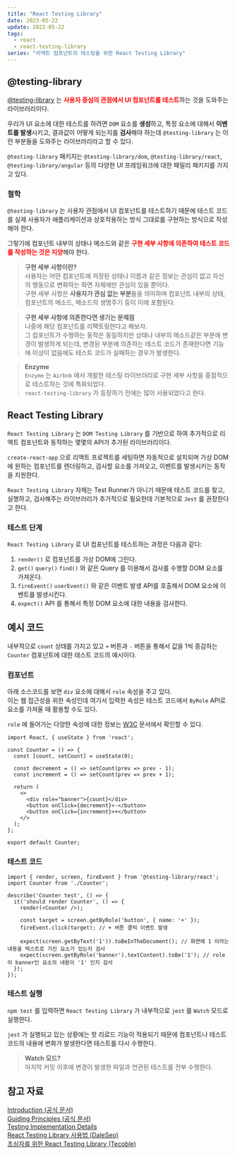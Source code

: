 ```yaml
---
title: "React Testing Library"
date: 2023-05-22
update: 2022-05-22
tags:
  - react
  - react-testing-library
series: "리액트 컴포넌트의 테스팅을 위한 React Testing Library"
---
```


## @testing-library
[@testing-library](https://www.npmjs.com/org/testing-library) 는 <b style="color: red">**사용자 중심의 관점에서 UI 컴포넌트를 테스트**</b>하는 것을 도와주는 라이브러리이다.  

우리가 UI 요소에 대한 테스트를 하려면 `DOM` 요소를 **생성**하고, 특정 요소에 대해서 **이벤트를 발생**시키고, 결과값이 어떻게 되는지를 **검사**해야 하는데 `@testing-library` 는 이런 부분들을 도와주는 라이브러리라고 할 수 있다.

`@testing-library` 패키지는 `@testing-library/dom`, `@testing-library/react`, `@testing-library/angular` 등의 다양한 UI 프레임워크에 대한 패밀리 패키지를 가지고 있다.

### 철학
`@testing-library` 는 사용자 관점에서 UI 컴포넌트를 테스트하기 때문에 테스트 코드를 실제 사용자가 애플리케이션과 상호작용하는 방식 그대로를 구현하는 방식으로 작성해야 한다.  

그렇기에 컴포넌트 내부의 상태나 메소드와 같은 <b style="color: red">**구현 세부 사항에 의존하여 테스트 코드를 작성하는 것은 지양**</b>해야 한다. 

> **구현 세부 사항이란?**  
사용자는 어떤 컴포넌트에 저장된 상태나 이름과 같은 정보는 관심이 없고 자신의 행동으로 변화하는 화면 자체에만 관심이 있을 뿐이다.  
구현 세부 사항은 **사용자가 관심 없는 부분**들을 의미하며 컴포넌트 내부의 상태, 컴포넌트의 메소드, 메소드의 생명주기 등이 이에 포함된다.

> **구현 세부 사항에 의존한다면 생기는 문제점**  
나중에 해당 컴포넌트를 리팩토링한다고 해보자.  
그 컴포넌트가 수행하는 동작은 동일하지만 상태나 내부의 메소드같은 부분에 변경이 발생하게 되는데, 변경된 부분에 의존하는 테스트 코드가 존재한다면 기능에 이상이 없음에도 테스트 코드가 실패하는 경우가 발생한다.

> **Enzyme**  
`Enzyme` 는 `Airbnb` 에서 개발한 테스팅 라이브러리로 구현 세부 사항을 중점적으로 테스트하는 것에 특화되었다.  
`react-testing-library` 가 등장하기 전에는 많이 사용되었다고 한다.  

## React Testing Library
`React Testing Library` 는 `DOM Testing Library` 를 기반으로 하여 추가적으로 리액트 컴포넌트와 동작하는 몇몇의 API가 추가된 라이브러리이다.

`create-react-app` 으로 리액트 프로젝트를 세팅하면 자동적으로 설치되며 가상 DOM에 원하는 컴포넌트를 렌더링하고, 검사할 요소를 가져오고, 이벤트를 발생시키는 동작을 지원한다.  

`React Testing Library` 자체는 Test Runner가 아니기 때문에 테스트 코드를 찾고, 실행하고, 검사해주는 라이브러리가 추가적으로 필요한데 기본적으로 `Jest` 를 권장한다고 한다.

### 테스트 단계
`React Testing Library` 로 UI 컴포넌트를 테스트하는 과정은 다음과 같다:

1. `render()` 로 컴포넌트를 가상 DOM에 그린다.  
2. `get()` `query()` `find()` 와 같은 Query 를 이용해서 검사를 수행할 DOM 요소를 가져온다.  
3. `fireEvent()` `userEvent()` 와 같은 이벤트 발생 API를 호출해서 DOM 요소에 이벤트를 발생시킨다.  
4. `expect()` API 를 통해서 특정 DOM 요소에 대한 내용을 검사한다.  

## 예시 코드
내부적으로 `count` 상태를 가지고 있고 `+` 버튼과 `-` 버튼을 통해서 값을 1씩 증감하는 `Counter` 컴포넌트에 대한 테스트 코드의 예시이다.

### 컴포넌트
아래 소스코드를 보면 `div` 요소에 대해서 `role` 속성을 주고 있다.  
이는 웹 접근성을 위한 속성인데 여기서 입력한 속성은 테스트 코드에서 `ByRole` API로 요소를 가져올 때 활용할 수도 있다.  

`role` 에 들어가는 다양한 속성에 대한 정보는 [W3C](https://www.w3.org/TR/wai-aria/#role_definitions) 문서에서 확인할 수 있다.

```tsx{11}
import React, { useState } from 'react';

const Counter = () => {
  const [count, setCount] = useState(0);

  const decrement = () => setCount(prev => prev - 1);
  const increment = () => setCount(prev => prev + 1);

  return (
    <>
      <div role="banner">{count}</div>
      <button onClick={decrement}>-</button>
      <button onClick={increment}>+</button>
    </>
  );
};

export default Counter;
```

### 테스트 코드
```tsx
import { render, screen, fireEvent } from '@testing-library/react';
import Counter from './Counter';

describe('Counter test', () => {
  it('should render Counter', () => {
    render(<Counter />);

    const target = screen.getByRole('button', { name: '+' });
    fireEvent.click(target); // + 버튼 클릭 이벤트 발생

    expect(screen.getByText('1')).toBeInTheDocument(); // 화면에 1 이라는 내용을 텍스트로 가진 요소가 있는지 검사
    expect(screen.getByRole('banner').textContent).toBe('1'); // role이 banner인 요소의 내용이 '1' 인지 검사
  });
});
```

### 테스트 실행
`npm test` 를 입력하면 `React Testing Library` 가 내부적으로 `jest` 를 `Watch` 모드로 실행한다.  

`jest` 가 실행되고 있는 상황에는 핫 리로드 기능이 적용되기 때문에 컴포넌트나 테스트 코드의 내용에 변화가 발생한다면 테스트를 다시 수행한다.

> **Watch 모드?**  
마지막 커밋 이후에 변경이 발생한 파일과 연관된 테스트를 전부 수행한다.  


## 참고 자료
[Introduction (공식 문서)](https://testing-library.com/docs/)  
[Guiding Principles (공식 문서)](https://testing-library.com/docs/guiding-principles)  
[Testing Implementation Details](https://kentcdodds.com/blog/testing-implementation-details)  
[React Testing Library 사용법 (DaleSeo)](https://www.daleseo.com/react-testing-library/)  
[초심자를 위한 React Testing Library (Tecoble)](https://tecoble.techcourse.co.kr/post/2021-10-22-react-testing-library/)  
